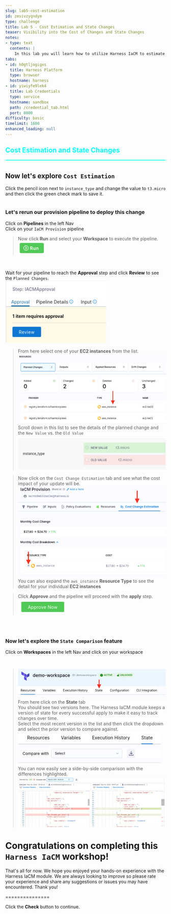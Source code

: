 ```yaml
---
slug: lab5-cost-estimation
id: zmsivzyqndym
type: challenge
title: Lab 5 - Cost Estimation and State Changes
teaser: Visibility into the Cost of Changes and State Changes
notes:
- type: text
  contents: |
    In this lab you will learn how to utilize Harness IaCM to estimate costs and track state changes in your infrastructure, enabling more informed decision-making.
tabs:
- id: h0gtljogigxs
  title: Harness Platform
  type: browser
  hostname: harness
- id: yiwiyfe9lek4
  title: Lab Credentials
  type: service
  hostname: sandbox
  path: /credential_tab.html
  port: 8000
difficulty: basic
timelimit: 1600
enhanced_loading: null
---
```


<style type="text/css" rel="stylesheet">
hr.cyan { background-color: cyan; color: cyan; height: 2px; margin-bottom: -10px; }
h2.cyan { color: cyan; }
</style><h2 class="cyan">Cost Estimation and State Changes</h2>
<hr class="cyan">
<br>

## Now let's explore `Cost Estimation`
Click the pencil icon next to ```instance_type``` and change the value to ```t3.micro``` and then click the green check mark to save it.
<br><br>

### Let's rerun our provision pipeline to deploy this change
Click on **Pipelines** in the left Nav <br>
Click on your ```IaCM Provision``` pipeline <br>
> Now click **Run** and select your **Workspace** to execute the pipeline. <br>
![pipeline_run.png](https://raw.githubusercontent.com/harness-community/field-workshops/main/assets/images/pipeline_run.png)

<br>

Wait for your pipeline to reach the **Approval** step and click **Review** to see the `Planned Changes`. <br>
![iacm_pipeline_review.png](https://raw.githubusercontent.com/harness-community/field-workshops/main/se-workshop-iacm/assets/images/iacm_pipeline_review.png) <br>

> From here select one of your **EC2 instances** from the list.
![iacm_planned_changes.png](https://raw.githubusercontent.com/harness-community/field-workshops/main/se-workshop-iacm/assets/images/iacm_planned_changes.png)<br>
Scroll down in this list to see the details of the planned change and the ```New Value``` vs. the ```Old Value```
![iacm_instance_type_update.png](https://raw.githubusercontent.com/harness-community/field-workshops/main/se-workshop-iacm/assets/images/iacm_instance_type_update.png)<br>

> Now click on the ```Cost Change Estimation``` tab and see what the cost impact of your update will be.<br>
![iacm_cost_change_estimation.png](https://raw.githubusercontent.com/harness-community/field-workshops/main/se-workshop-iacm/assets/images/iacm_cost_change_estimation.png)<br>
You can also expand the ```aws_instance``` **Resource Type** to see the detail for your individual **EC2 instances**

> Click **Approve** and the pipeline will proceed with the **apply** step. <br>
![iacm_approve.png](https://raw.githubusercontent.com/harness-community/field-workshops/main/se-workshop-iacm/assets/images/iacm_approve.png) <br>

<br><br>

### Now let's explore the `State Comparison` feature
Click on **Workspaces** in the left Nav and click on your workspace <br>

<br>

> ![iacm_state_tab.png](https://raw.githubusercontent.com/harness-community/field-workshops/main/se-workshop-iacm/assets/images/iacm_state_tab.png)<br>
From here click on the  **State** tab <br>
You should see two versions here. The Harness IaCM module keeps a version of state for every successful apply to make it easy to track changes over time. <br>
Select the most recent version in the list and then click the dropdown and select the prior version to compare against.
![iacm_state_compare_with.png](https://raw.githubusercontent.com/harness-community/field-workshops/main/se-workshop-iacm/assets/images/iacm_state_compare_with.png)
You can now easily see a side-by-side comparison with the differences highlighted.
![iacm_state_compare.png](https://raw.githubusercontent.com/harness-community/field-workshops/main/se-workshop-iacm/assets/images/iacm_state_compare.png)

# Congratulations on completing this `Harness IaCM` workshop!
That's all for now. We hope you enjoyed your hands-on experience with the Harness IaCM module. We are always looking to improve so please rate your experience and share any suggestions or issues you may have encountered. Thank you!

===============

Click the **Check** button to continue.
